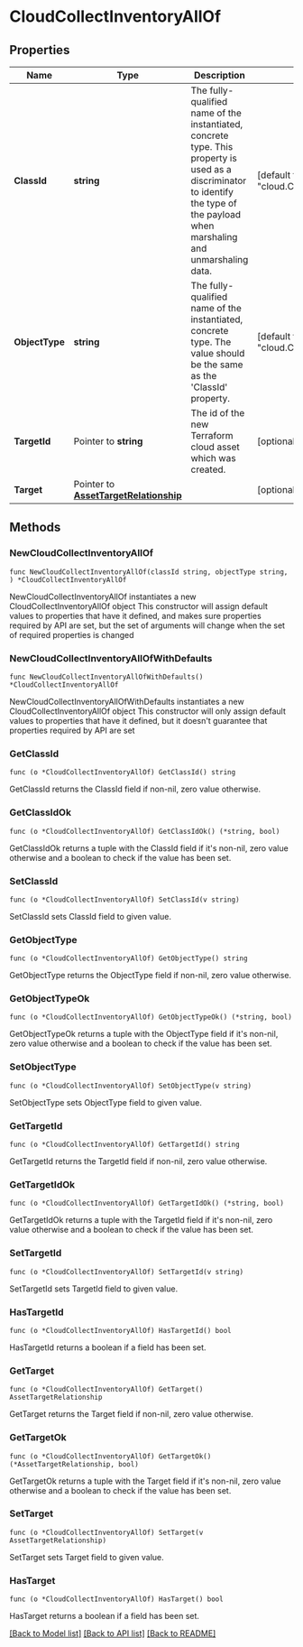 # CloudCollectInventoryAllOf

## Properties

Name | Type | Description | Notes
------------ | ------------- | ------------- | -------------
**ClassId** | **string** | The fully-qualified name of the instantiated, concrete type. This property is used as a discriminator to identify the type of the payload when marshaling and unmarshaling data. | [default to "cloud.CollectInventory"]
**ObjectType** | **string** | The fully-qualified name of the instantiated, concrete type. The value should be the same as the &#39;ClassId&#39; property. | [default to "cloud.CollectInventory"]
**TargetId** | Pointer to **string** | The id of the new Terraform cloud asset which was created. | [optional] 
**Target** | Pointer to [**AssetTargetRelationship**](AssetTargetRelationship.md) |  | [optional] 

## Methods

### NewCloudCollectInventoryAllOf

`func NewCloudCollectInventoryAllOf(classId string, objectType string, ) *CloudCollectInventoryAllOf`

NewCloudCollectInventoryAllOf instantiates a new CloudCollectInventoryAllOf object
This constructor will assign default values to properties that have it defined,
and makes sure properties required by API are set, but the set of arguments
will change when the set of required properties is changed

### NewCloudCollectInventoryAllOfWithDefaults

`func NewCloudCollectInventoryAllOfWithDefaults() *CloudCollectInventoryAllOf`

NewCloudCollectInventoryAllOfWithDefaults instantiates a new CloudCollectInventoryAllOf object
This constructor will only assign default values to properties that have it defined,
but it doesn't guarantee that properties required by API are set

### GetClassId

`func (o *CloudCollectInventoryAllOf) GetClassId() string`

GetClassId returns the ClassId field if non-nil, zero value otherwise.

### GetClassIdOk

`func (o *CloudCollectInventoryAllOf) GetClassIdOk() (*string, bool)`

GetClassIdOk returns a tuple with the ClassId field if it's non-nil, zero value otherwise
and a boolean to check if the value has been set.

### SetClassId

`func (o *CloudCollectInventoryAllOf) SetClassId(v string)`

SetClassId sets ClassId field to given value.


### GetObjectType

`func (o *CloudCollectInventoryAllOf) GetObjectType() string`

GetObjectType returns the ObjectType field if non-nil, zero value otherwise.

### GetObjectTypeOk

`func (o *CloudCollectInventoryAllOf) GetObjectTypeOk() (*string, bool)`

GetObjectTypeOk returns a tuple with the ObjectType field if it's non-nil, zero value otherwise
and a boolean to check if the value has been set.

### SetObjectType

`func (o *CloudCollectInventoryAllOf) SetObjectType(v string)`

SetObjectType sets ObjectType field to given value.


### GetTargetId

`func (o *CloudCollectInventoryAllOf) GetTargetId() string`

GetTargetId returns the TargetId field if non-nil, zero value otherwise.

### GetTargetIdOk

`func (o *CloudCollectInventoryAllOf) GetTargetIdOk() (*string, bool)`

GetTargetIdOk returns a tuple with the TargetId field if it's non-nil, zero value otherwise
and a boolean to check if the value has been set.

### SetTargetId

`func (o *CloudCollectInventoryAllOf) SetTargetId(v string)`

SetTargetId sets TargetId field to given value.

### HasTargetId

`func (o *CloudCollectInventoryAllOf) HasTargetId() bool`

HasTargetId returns a boolean if a field has been set.

### GetTarget

`func (o *CloudCollectInventoryAllOf) GetTarget() AssetTargetRelationship`

GetTarget returns the Target field if non-nil, zero value otherwise.

### GetTargetOk

`func (o *CloudCollectInventoryAllOf) GetTargetOk() (*AssetTargetRelationship, bool)`

GetTargetOk returns a tuple with the Target field if it's non-nil, zero value otherwise
and a boolean to check if the value has been set.

### SetTarget

`func (o *CloudCollectInventoryAllOf) SetTarget(v AssetTargetRelationship)`

SetTarget sets Target field to given value.

### HasTarget

`func (o *CloudCollectInventoryAllOf) HasTarget() bool`

HasTarget returns a boolean if a field has been set.


[[Back to Model list]](../README.md#documentation-for-models) [[Back to API list]](../README.md#documentation-for-api-endpoints) [[Back to README]](../README.md)


